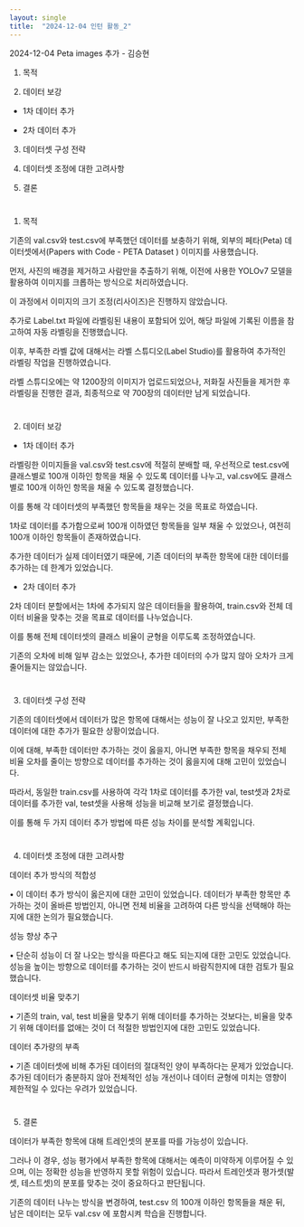 ```yaml
---
layout: single
title:  "2024-12-04 인턴 활동_2"
---
```


2024-12-04 Peta images 추가 - 김승현

1. 목적

2. 데이터 보강

- 1차 데이터 추가

- 2차 데이터 추가
 
3. 데이터셋 구성 전략

4. 데이터셋 조정에 대한 고려사항 

5. 결론
#
1. 목적 

기존의 val.csv와 test.csv에 부족했던 데이터를 보충하기 위해, 외부의 페타(Peta) 데이터셋에서(Papers with Code - PETA Dataset ) 이미지를 사용했습니다. 

먼저, 사진의 배경을 제거하고 사람만을 추출하기 위해, 이전에 사용한 YOLOv7 모델을 활용하여 이미지를 크롭하는 방식으로 처리하였습니다.  

이 과정에서 이미지의 크기 조정(리사이즈)은 진행하지 않았습니다.

추가로 Label.txt 파일에 라벨링된 내용이 포함되어 있어, 해당 파일에 기록된 이름을 참고하여 자동 라벨링을 진행했습니다. 

이후, 부족한 라벨 값에 대해서는 라벨 스튜디오(Label Studio)를 활용하여 추가적인 라벨링 작업을 진행하였습니다.
 
라벨 스튜디오에는 약 1200장의 이미지가 업로드되었으나, 저화질 사진들을 제거한 후 라벨링을 진행한 결과, 최종적으로 약 700장의 데이터만 남게 되었습니다.
#
2. 데이터 보강 

- 1차 데이터 추가 

라벨링한 이미지들을 val.csv와 test.csv에 적절히 분배할 때, 우선적으로 test.csv에 클래스별로 100개 이하인 항목을 채울 수 있도록 데이터를 나누고, val.csv에도 클래스별로 100개 이하인 항목을 채울 수 있도록 결정했습니다.
 
이를 통해 각 데이터셋의 부족했던 항목들을 채우는 것을 목표로 하였습니다.

1차로 데이터를 추가함으로써 100개 이하였던 항목들을 일부 채울 수 있었으나, 여전히 100개 이하인 항목들이 존재하였습니다. 

추가한 데이터가 실제 데이터였기 때문에, 기존 데이터의 부족한 항목에 대한 데이터를 추가하는 데 한계가 있었습니다.

- 2차 데이터 추가
 
2차 데이터 분할에서는 1차에 추가되지 않은 데이터들을 활용하여, train.csv와 전체 데이터 비율을 맞추는 것을 목표로 데이터를 나누었습니다. 

이를 통해 전체 데이터셋의 클래스 비율이 균형을 이루도록 조정하였습니다.

기존의 오차에 비해 일부 감소는 있었으나, 추가한 데이터의 수가 많지 않아 오차가 크게 줄어들지는 않았습니다.
#
3. 데이터셋 구성 전략 

기존의 데이터셋에서 데이터가 많은 항목에 대해서는 성능이 잘 나오고 있지만, 부족한 데이터에 대한 추가가 필요한 상황이었습니다. 

이에 대해, 부족한 데이터만 추가하는 것이 옳을지, 아니면 부족한 항목을 채우되 전체 비율 오차를 줄이는 방향으로 데이터를 추가하는 것이 옳을지에 대해 고민이 있었습니다.

따라서, 동일한 train.csv를 사용하여 각각 1차로 데이터를 추가한 val, test셋과 2차로 데이터를 추가한 val, test셋을 사용해 성능을 비교해 보기로 결정했습니다. 

이를 통해 두 가지 데이터 추가 방법에 따른 성능 차이를 분석할 계획입니다.
#
4. 데이터셋 조정에 대한 고려사항 

데이터 추가 방식의 적합성

• 이 데이터 추가 방식이 옳은지에 대한 고민이 있었습니다. 데이터가 부족한 항목만 추가하는 것이 올바른 방법인지, 아니면 전체 비율을 고려하여 다른 방식을 선택해야 하는지에 대한 논의가 필요했습니다.

성능 향상 추구

• 단순히 성능이 더 잘 나오는 방식을 따른다고 해도 되는지에 대한 고민도 있었습니다. 성능을 높이는 방향으로 데이터를 추가하는 것이 반드시 바람직한지에 대한 검토가 필요했습니다.

데이터셋 비율 맞추기

• 기존의 train, val, test 비율을 맞추기 위해 데이터를 추가하는 것보다는, 비율을 맞추기 위해 데이터를 없애는 것이 더 적절한 방법인지에 대한 고민도 있었습니다.

데이터 추가량의 부족

• 기존 데이터셋에 비해 추가된 데이터의 절대적인 양이 부족하다는 문제가 있었습니다. 추가된 데이터가 충분하지 않아 전체적인 성능 개선이나 데이터 균형에 미치는 영향이 제한적일 수 있다는 우려가 있었습니다.
#
5. 결론
   
데이터가 부족한 항목에 대해 트레인셋의 분포를 따를 가능성이 있습니다. 

그러나 이 경우, 성능 평가에서 부족한 항목에 대해서는 예측이 미약하게 이루어질 수 있으며, 이는 정확한 성능을 반영하지 못할 위험이 있습니다. 따라서 트레인셋과 평가셋(발셋, 테스트셋)의 분포를 맞추는 것이 중요하다고 판단됩니다.

기존의 데이터 나누는 방식을 변경하여, test.csv 의 100개 이하인 항목들을 채운 뒤, 남은 데이터는 모두 val.csv 에 포함시켜 학습을 진행합니다.
#
